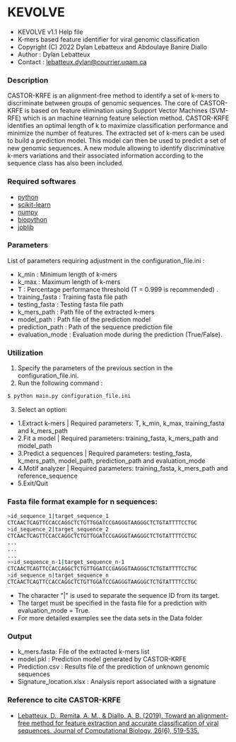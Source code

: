 # KEVOLVE
* KEVOLVE v1.1 Help file																		  
* K-mers based feature identifier for viral genomic classification                            
* Copyright (C) 2022  Dylan Lebatteux and Abdoulaye Banire Diallo    
* Author : Dylan Lebatteux												  
* Contact : lebatteux.dylan@courrier.uqam.ca

### Description
CASTOR-KRFE is an alignment-free method to identify a set of k-mers to discriminate between groups of genomic sequences. The core of CASTOR-KRFE is based on feature elimination using Support Vector Machines (SVM-RFE) which is an machine learning feature selection method. CASTOR-KRFE identifies an optimal length of k to maximize classification performance and minimize the number of features. The extracted set of k-mers can be used to build a prediction model. This model can then be used to predict a set of new genomic sequences. A new module allowing to identify discriminative k-mers variations and their associated information according to the sequence class has also been included. 

### Required softwares
* [python](https://www.python.org/downloads/) 
* [scikit-learn](https://scikit-learn.org/stable/install.html) 
* [numpy](https://numpy.org/install/)                        
* [biopython](https://biopython.org/wiki/Download)  
* [joblib](https://joblib.readthedocs.io/en/latest/)

### Parameters
List of parameters requiring adjustment in the configuration_file.ini :
* k_min : Minimum length of k-mers
* k_max : Maximum length of k-mers
* T : Percentage performance threshold (T = 0.999 is recommended) .
* training_fasta : Training fasta file path
* testing_fasta : Testing fasta file path
* k_mers_path : Path file of the extracted k-mers
* model_path : Path file of the prediction model
* prediction_path : Path of the sequence prediction file
* evaluation_mode : Evaluation mode during the prediction (True/False). 

### Utilization
1) Specify the parameters of the previous section in the configuration_file.ini.
2) Run the following command :
```sh
$ python main.py configuration_file.ini
```
3) Select an option:
- 1.Extract k-mers | Required parameters: T, k_min, k_max, training_fasta and k_mers_path
- 2.Fit a model | Required parameters: training_fasta, k_mers_path and model_path
- 3.Predict a sequences | Required parameters: testing_fasta, k_mers_path, model_path, prediction_path and evaluation_mode
- 4.Motif analyzer | Required parameters: training_fasta, k_mers_path and reference_sequence
- 5.Exit/Quit

### Fasta file format example for n sequences: 

```sh
>id_sequence_1|target_sequence_1 
CTCAACTCAGTTCCACCAGGCTCTGTTGGATCCGAGGGTAAGGGCTCTGTATTTTCCTGC 
>id_sequence_2|target_sequence_2						
CTCAACTCAGTTCCACCAGGCTCTGTTGGATCCGAGGGTAAGGGCTCTGTATTTTCCTGC
...
...
...
>>id_sequence_n-1|target_sequence_n-1									 
CTCAACTCAGTTCCACCAGGCTCTGTTGGATCCGAGGGTAAGGGCTCTGTATTTTCCTGC 
>id_sequence_n|target_sequence_n													 
CTCAACTCAGTTCCACCAGGCTCTGTTGGATCCGAGGGTAAGGGCTCTGTATTTTCCTGC 
```
* The character "|" is used to separate the sequence ID from its target. 
* The target must be specified in the fasta file for a prediction with evaluation_mode = True.
* For more detailed examples see the data sets in the Data folder   

### Output    
* k_mers.fasta: File of the extracted k-mers list 
* model.pkl : Prediction model generated by CASTOR-KRFE                                        
* Prediction.csv : Results file of the prediction of unknown genomic sequences   
* Signature_location.xlsx : Analysis report associated with a signature

### Reference to cite CASTOR-KRFE
* [Lebatteux, D., Remita, A. M., & Diallo, A. B. (2019). Toward an alignment-free method for feature extraction and accurate classification of viral sequences. Journal of Computational Biology, 26(6), 519-535.](https://www.liebertpub.com/doi/pdfplus/10.1089/cmb.2018.0239)
                                                                                  
